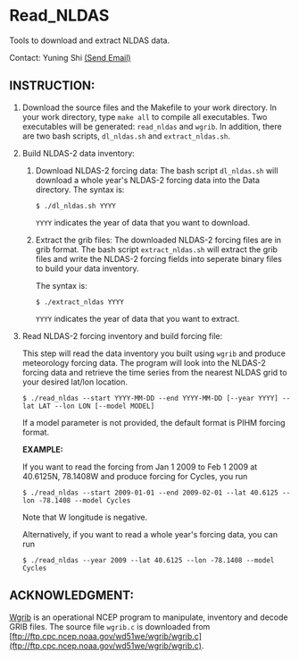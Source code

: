 Read_NLDAS
==========

Tools to download and extract NLDAS data.

Contact: Yuning Shi [(Send Email)](mailto:yshi@psu.edu)


INSTRUCTION:
------------

1. Download the source files and the Makefile to your work directory. In your work directory, type `make all` to compile all executables. Two executables will be generated: `read_nldas` and `wgrib`. In addition, there are two bash scripts, `dl_nldas.sh` and `extract_nldas.sh`.

2. Build NLDAS-2 data inventory:
    1. Download NLDAS-2 forcing data:
        The bash script `dl_nldas.sh` will download a whole year's NLDAS-2 forcing data into the Data directory.
        The syntax is:
        
        ```
        $ ./dl_nldas.sh YYYY
        ```
        
        `YYYY` indicates the year of data that you want to download.
    
    2. Extract the grib files:
        The downloaded NLDAS-2 forcing files are in grib format. The bash script `extract_nldas.sh` will extract the grib files and write the NLDAS-2 forcing fields into seperate binary files to build your data inventory.
        
        The syntax is:
        ```
        $ ./extract_nldas YYYY
        ```
        
        `YYYY` indicates the year of data that you want to extract.

3. Read NLDAS-2 forcing inventory and build forcing file: 

   This step will read the data inventory you built using `wgrib` and produce meteorology forcing data.
   The program will look into the NLDAS-2 forcing data and retrieve the time series from the nearest NLDAS grid to your desired lat/lon location.
   ```shell
   $ ./read_nldas --start YYYY-MM-DD --end YYYY-MM-DD [--year YYYY] --lat LAT --lon LON [--model MODEL]
   ```
   If a model parameter is not provided, the default format is PIHM forcing format.

   **EXAMPLE:**

   If you want to read the forcing from Jan 1 2009 to Feb 1 2009 at 40.6125N, 78.1408W and produce forcing for Cycles, you run
   ```
   $ ./read_nldas --start 2009-01-01 --end 2009-02-01 --lat 40.6125 --lon -78.1408 --model Cycles
   ```
   Note that W longitude is negative.

   Alternatively, if you want to read a whole year's forcing data, you can run
   ```
   $ ./read_nldas --year 2009 --lat 40.6125 --lon -78.1408 --model Cycles
   ```

ACKNOWLEDGMENT:
---------------
[Wgrib](http://www.cpc.ncep.noaa.gov/products/wesley/wgrib.html) is an operational NCEP program to manipulate, inventory and decode GRIB files.
The source file `wgrib.c` is downloaded from [ftp://ftp.cpc.ncep.noaa.gov/wd51we/wgrib/wgrib.c](ftp://ftp.cpc.ncep.noaa.gov/wd51we/wgrib/wgrib.c).

